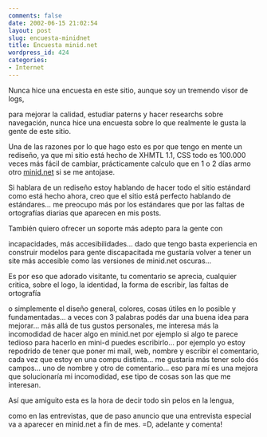 ```yaml
---
comments: false
date: 2002-06-15 21:02:54
layout: post
slug: encuesta-minidnet
title: Encuesta minid.net
wordpress_id: 424
categories:
- Internet
---
```


Nunca hice una encuesta en este sitio, aunque soy un tremendo visor de logs, 


  para mejorar la calidad, estudiar paterns y hacer researchs sobre navegación, 
  nunca hice una encuesta sobre lo que realmente le gusta la gente de este sitio.


  

Una de las razones por lo que hago esto es por que tengo en mente un rediseño, 
  ya que mi sitio está hecho de XHMTL 1.1, CSS todo es 100.000 veces más 
  fácil de cambiar, prácticamente calculo que en 1 o 2 días 
  armo otro [minid.net](http://www.minid.net/useit.html) 
  si se me antojase.

  



Si hablara de un rediseño estoy hablando de hacer todo el sitio estándard 
  como está hecho ahora, creo que el sitio está perfecto hablando 
  de estándares… me preocupo más por los estándares que 
  por las faltas de ortografías diarias que aparecen en mis posts.





También quiero ofrecer un soporte más adepto para la gente con 


  incapacidades, más accesibilidades… dado que tengo basta experiencia 
  en construir modelos para gente discapacitada me gustaría volver a tener 
  un site más accesible como las versiones de minid.net oscuras…





Es por eso que adorado visitante, tu comentario se aprecia, cualquier critica, sobre el logo, la identidad, la forma de escribir, las faltas de ortografía 


  o simplemente el diseño general, colores, cosas útiles en lo posible y 
  fundamentadas… a veces con 3 palabras podés dar una buena idea para 
  mejorar… más allá de tus gustos personales, me interesa más 
  la incomodidad de hacer algo en minid.net por ejemplo si algo te parece tedioso 
  para hacerlo en mini-d puedes escribirlo… por ejemplo yo estoy repodrido de 
  tener que poner mi mail, web, nombre y escribir el comentario, cada vez que 
  estoy en una compu distinta… me gustaria más tener solo dós 
  campos… uno de nombre y otro de comentario… eso para mí es una mejora 
  que solucionaría mi incomodidad, ese tipo de cosas son las que me interesan.
  





Así que amiguito esta es la hora de decir todo sin pelos en la lengua, 


  como en las entrevistas, que de paso anuncio que una entrevista especial va 
  a aparecer en minid.net a fin de mes. =D, adelante y comenta!




 
